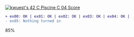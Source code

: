[![kwuest's 42 C Piscine C 04 Score](https://badge42.vercel.app/api/v2/clb55h6z600300fkzy9cemaa4/project/2909194)](https://github.com/JaeSeoKim/badge42)
```diff
+ ex00: OK | ex01: OK | ex02: OK | ex03: OK | ex04: OK |
- ex05: Nothing turned in
```
85%
